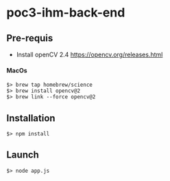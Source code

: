 # poc3-ihm-back-end

## Pre-requis

- Install openCV 2.4 https://opencv.org/releases.html

#### MacOs

    $> brew tap homebrew/science
    $> brew install opencv@2
    $> brew link --force opencv@2

## Installation

    $> npm install

## Launch

    $> node app.js